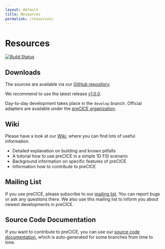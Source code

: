 ```yaml
---
layout: default
title: Resources
permalink: /resources/
---
```


# Resources

[![Build Status](https://travis-ci.org/precice/precice.svg?branch=develop)](https://travis-ci.org/precice/precice)

## Downloads
The sources are available via our [GitHub repository](https://github.com/precice/precice). 

We recommend to use the latest release [v1.0.0](https://github.com/precice/precice/releases/tag/v1.0.0). 

Day-to-day development takes place in the ```develop``` branch. Official adapters are available under the [preCICE organization](https://github.com/precice). 

## Wiki
Please have a look at our [Wiki](https://github.com/precice/precice/wiki), where you can find lots of useful information.
+ Detailed explanation on building and known pitfalls
+ A tutorial how to use preCICE in a simple 1D FSI scenario
+ Background information on specific features of preCICE
+ Information how to contribute to preCICE

## Mailing List
If you use preCICE, please subscribe to our [mailing list](https://mailman.informatik.uni-stuttgart.de/mailman/listinfo/precice). You can report bugs or ask any questions there. We also use this mailing list to inform you about newest developments in preCICE. 

## Source Code Documentation
If you want to contribute to preCICE, you can use our [source code documentation](https://ipvs.informatik.uni-stuttgart.de/sgs/precice/docs/), which is auto-generated for some branches from time to time.


